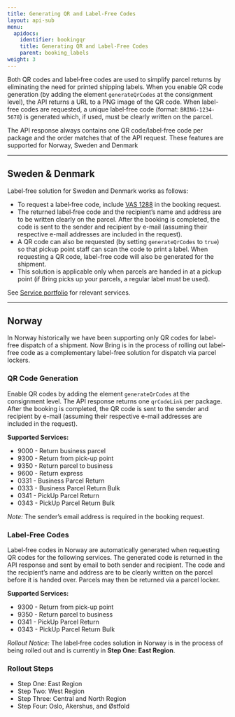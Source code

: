 ```yaml
---
title: Generating QR and Label-Free Codes
layout: api-sub
menu:
  apidocs:
    identifier: bookingqr
    title: Generating QR and Label-Free Codes
    parent: booking_labels
weight: 3
---
```


Both QR codes and label‑free codes are used to simplify parcel returns by eliminating the need for printed shipping labels. When you enable QR code generation (by adding the element `generateQrCodes` at the consignment level), the API returns a URL to a PNG image of the QR code. When label-free codes are requested, a unique label‑free code (format: `BRING-1234-5678`) is generated which, if used, must be clearly written on the parcel.

The API response always contains one QR code/label‑free code per package and the order matches that of the API request. These features are supported for Norway, Sweden and Denmark

---

## Sweden & Denmark

Label‑free solution for Sweden and Denmark works as follows:

- To request a label‑free code, include [VAS 1288](https://developer.bring.com/api/services/#label-free) in the booking request.
- The returned label‑free code and the recipient’s name and address are to be written clearly on the parcel.  After the booking is completed, the code is sent to the sender and recipient by e-mail (assuming their respective e-mail addresses are included in the request).
- A QR code can also be requested (by setting `generateQrCodes` to `true`) so that pickup point staff can scan the code to print a label. When requesting a QR code, label-free code will also be generated for the shipment. 
- This solution is applicable only when parcels are handed in at a pickup point (if Bring picks up your parcels, a regular label must be used).
  
See [Service portfolio](https://developer.bring.com/api/services/#label-free) for relevant services.

---

## Norway

In Norway historically we have been supporting only QR codes for label-free dispatch of a shipment. Now Bring is in the process of rolling out label-free code as a complementary label-free solution for dispatch via parcel lockers.

### QR Code Generation

Enable QR codes by adding the element `generateQrCodes` at the consignment level. The API response returns one `qrCodeLink` per package. After the booking is completed, the QR code is sent to the sender and recipient by e-mail (assuming their respective e-mail addresses are included in the request).

**Supported Services:**
- 9000 - Return business parcel
- 9300 - Return from pick-up point
- 9350 - Return parcel to business
- 9600 - Return express
- 0331 - Business Parcel Return
- 0333 - Business Parcel Return Bulk
- 0341 - PickUp Parcel Return
- 0343 - PickUp Parcel Return Bulk

*Note:* The sender’s email address is required in the booking request.

### Label‑Free Codes

Label‑free codes in Norway are automatically generated when requesting QR codes for the following services.
The generated code is returned in the API response and sent by email to both sender and recipient. The code and the recipient’s name and address are to be clearly written on the parcel before it is handed over. Parcels may then be returned via a parcel locker.

**Supported Services:**
- 9300 - Return from pick-up point
- 9350 - Return parcel to business
- 0341 - PickUp Parcel Return
- 0343 - PickUp Parcel Return Bulk


*Rollout Notice:* The label‑free codes solution in Norway is in the process of being rolled out and is currently in **Step One: East Region**.
### Rollout Steps
- Step One: East Region
- Step Two: West Region
- Step Three: Central and North Region
- Step Four: Oslo, Akershus, and Østfold

